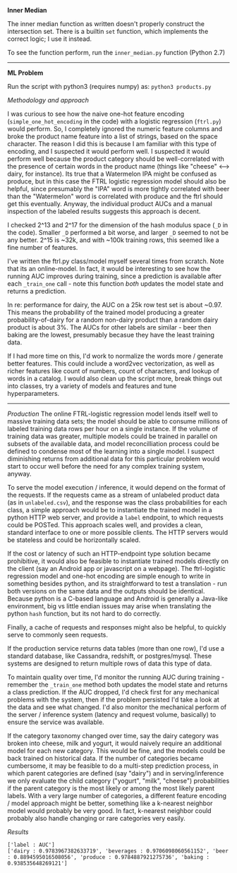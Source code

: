 **Inner Median**

The inner median function as written doesn't properly construct the intersection set.
There is a builtin `set` function, which implements the correct logic; I use it instead.

To see the function perform, run the `inner_median.py` function (Python 2.7)

-----------------------------


**ML Problem**

   Run the script with python3 (requires numpy) as: `python3 products.py`


   *Methodology and approach*

   I was curious to see how the naive one-hot feature encoding (`simple_one_hot_encoding` in the code) with a logistic regression (`ftrl.py`) would perform. So, I completely ignored the numeric feature columns and broke the product name feature into a list of strings, based on the space character. The reason I did this is because I am familiar with this type of encoding, and I suspected it would perform well. I suspected it would perform well because the product category should be well-correlated with the presence of certain words in the product name (things like "cheese" <--> dairy, for instance). Its true that a Watermelon IPA might be confused as produce, but in this case the FTRL logistic regression model should also be helpful, since presumably the "IPA" word is more tightly correlated with beer than the "Watermelon" word is correlated with produce and the ftrl should get this eventually. Anyway, the individual product AUCs and a manual inspection of the labeled results suggests this approach is decent.

   I checked 2^13 and 2^17 for the dimension of the hash modulus space (`_D` in the code). Smaller `_D` performed a bit worse, and larger `_D` seemed to not be any better. 2^15 is ~32k, and with ~100k training rows, this seemed like a fine number of features. 

   I've written the ftrl.py class/model myself several times from scratch. Note that its an online-model. In fact, it would be interesting to see how the running AUC improves during training, since a prediction is available after each `_train_one` call - note this function _both_ updates the model state and returns a prediction.

   In re: performance for dairy, the AUC on a 25k row test set is about ~0.97. This means the probability of the trained model producing a greater probability-of-dairy for a random non-dairy product than a random dairy product is about 3%. The AUCs for other labels are similar - beer then baking are the lowest, presumably becasue they have the least training data.   
  
   If I had more time on this, I'd work to normalize the words more / generate better features.
   This could include a word2vec vectorization, as well as richer features like count of numbers, count of characters, and lookup of words in a catalog.
   I would also clean up the script more, break things out into classes, try a variety of models and features and tune hyperparameters.


-------------------------------------

*Production*
    The online FTRL-logistic regression model lends itself well to massive training data sets; the model should be able to consume millions of labeled training data rows per hour on a single instance. If the volume of training data was greater, multiple models could be trained in parallel on subsets of the available data, and model reconcilliation process could be defined to condense most of the learning into a single model. I suspect diminishing returns from additional data for this particular problem would start to occur well before the need for any complex training system, anyway.

To serve the model execution / inference, it would depend on the format of the requests. If the requests came as a stream of unlabeled product data (as in `unlabeled.csv`), and the response was the class probabilities for each class, a simple approach would be to instantiate the trained model in a python HTTP web server, and provide a `label` endpoint, to which requests could be POSTed. This approach scales well, and provides a clean, standard interface to one or more possible clients. The HTTP servers would be stateless and could be horizontally scaled.

If the cost or latency of such an HTTP-endpoint type solution became prohibitive, it would also be feasible to instantiate trained models directly on the client (say an Android app or javascript on a webpage). The ftrl-logistic regression model and one-hot encoding are simple enough to write in something besides python, and its straightforward to test a translation - run both versions on the same data and the outputs should be identical. Because python is a C-based language and Android is generally a Java-like environment, big vs little endian issues may arise when translating the python `hash` function, but its not hard to do correctly.

Finally, a cache of requests and responses might also be helpful, to quickly serve to commonly seen requests.

If the production service returns data tables (more than one row), I'd use a standard database, like Cassandra, redshift, or postgres/mysql. These systems are designed to return multiple rows of data this type of data.

To maintain quality over time, I'd monitor the running AUC during training - remember the `_train_one` method both updates the model state and returns a class prediction. If the AUC dropped, I'd check first for any mechanical problems with the system, then if the problem persisted I'd take a look at the data and see what changed. I'd also monitor the mechanical perform of the server / inference system (latency and request volume, basically) to ensure the service was available.

If the category taxonomy changed over time, say the dairy category was broken into cheese, milk and yogurt, it would naively require an additional model for each new category. This would be fine, and the models could be back trained on historical data. If the number of categories became cumbersome, it may be feasible to do a multi-step prediction process, in which parent categories are defined (say "dairy") and in serving/inference we only evaluate the child category ("yogurt", "milk", "cheese") probabilities if the parent category is the most likely or among the most likely parent labels. With a very large number of categories, a different feature encoding / model approach might be better, something like a k-nearest neighbor model would probably be very good. In fact, k-nearest neighbor could probably also handle changing or rare categories very easily.


*Results*
```
['label : AUC']
['dairy : 0.9783967382633719', 'beverages : 0.9706098060561152', 'beer : 0.8894595016508056', 'produce : 0.9784887921275736', 'baking : 0.938535648269121']
```
